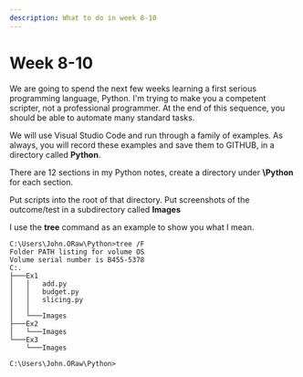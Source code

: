 ```yaml
---
description: What to do in week 8-10
---
```


# Week 8-10

We are going to spend the next few weeks learning a first serious programming language, Python. I'm trying to make you a competent scripter, not a professional programmer. At the end of this sequence, you should be able to automate many standard tasks.

We will use Visual Studio Code and run through a family of examples. As always, you will record these examples and save them to GITHUB, in a directory called **Python**.&#x20;

There are 12 sections in my Python notes, create a directory under **\Python** for each section.

Put scripts into the root of that directory. Put screenshots of the outcome/test in a subdirectory called **Images**

I use the **tree** command as an example to show you what I mean.

```
C:\Users\John.ORaw\Python>tree /F
Folder PATH listing for volume OS
Volume serial number is B455-5378
C:.
├───Ex1
│   │   add.py
│   │   budget.py
│   │   slicing.py
│   │
│   └───Images
├───Ex2
│   └───Images
└───Ex3
    └───Images

C:\Users\John.ORaw\Python>
```
